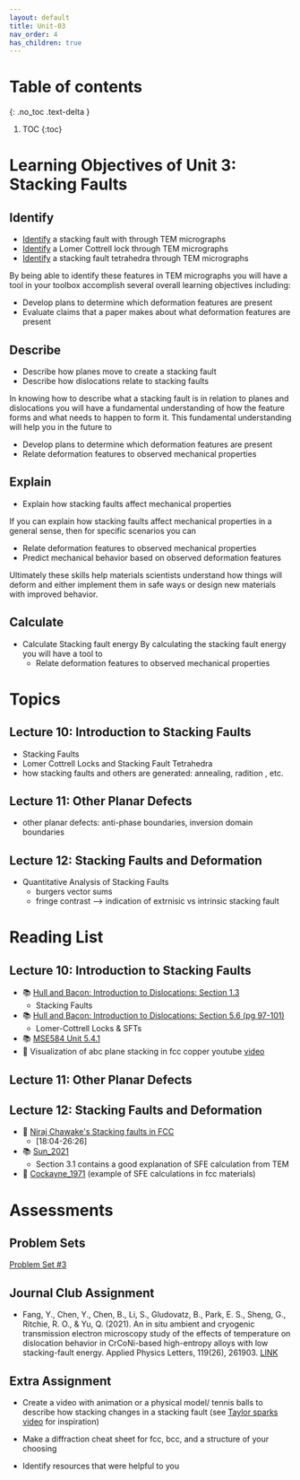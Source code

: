 ```yaml
---
layout: default
title: Unit-03
nav_order: 4
has_children: true
---
```

# Table of contents
{: .no_toc .text-delta }
1. TOC
{:toc}
# Learning Objectives of Unit 3: Stacking Faults

## Identify
- <u>Identify</u> a stacking fault with through TEM micrographs
- <u>Identify</u> a Lomer Cottrell lock through TEM micrographs
- <u>Identify</u> a stacking fault tetrahedra through TEM micrographs

By being able to identify these features in TEM micrographs you will have a tool in your toolbox accomplish several overall learning objectives including:
  - Develop plans to determine which deformation features are present
  - Evaluate claims that a paper makes about what deformation features are present

## Describe
- Describe how planes move to create a stacking fault
- Describe how dislocations relate to stacking faults

In knowing how to describe what a stacking fault is in relation to planes and dislocations you will have a fundamental understanding of how the feature forms and what needs to happen to form it. This fundamental understanding will help you in the future to

  - Develop plans to determine which deformation features are present
  - Relate deformation features to observed mechanical properties

## Explain
- Explain how stacking faults affect mechanical properties

If you can explain how stacking faults affect mechanical properties in a general sense, then for specific scenarios you can

  - Relate deformation features to observed mechanical properties
  - Predict mechanical behavior based on observed deformation features

Ultimately these skills help materials scientists understand how things will deform and either implement them in safe ways or design new materials with improved behavior.

## Calculate
- Calculate Stacking fault energy
By calculating the stacking fault energy you will have a tool to 
  - Relate deformation features to observed mechanical properties


# Topics
## Lecture 10: Introduction to Stacking Faults
- Stacking Faults
- Lomer Cottrell Locks and Stacking Fault Tetrahedra
- how stacking faults and others are generated: annealing, radition , etc. 

## Lecture 11: Other Planar Defects
- other planar defects: anti-phase boundaries, inversion domain boundaries

## Lecture 12: Stacking Faults and Deformation
- Quantitative Analysis of Stacking Faults
  - burgers vector sums
  - fringe contrast --> indication of extrnisic vs intrinsic stacking fault

# Reading List

## Lecture 10: Introduction to Stacking Faults
- 📚 [Hull and Bacon: Introduction to Dislocations: Section 1.3](https://www.sciencedirect.com/book/9780080966724/introduction-to-dislocations)
  - Stacking Faults
- 📚 [Hull and Bacon: Introduction to Dislocations: Section 5.6 (pg 97-101)](https://www.sciencedirect.com/book/9780080966724/introduction-to-dislocations)
  - Lomer-Cottrell Locks & SFTs
- 📚 [MSE584 Unit 5.4.1](https://dtrinkle.matse.illinois.edu/MatSE584/kap_5/backbone/r5_4_1.html)
- 🎥 Visualization of abc plane stacking in fcc copper youtube [video](https://www.youtube.com/watch?v=anBOxrbTDrI)
## Lecture 11: Other Planar Defects


## Lecture 12: Stacking Faults and Deformation
- 🎥 [Niraj Chawake's Stacking faults in FCC](https://www.youtube.com/watch?v=yRRoI9tgET8&t=1361s)
  - [18:04-26:26]
- 📚 [Sun_2021](https://doi.org/10.1080/14786437108217419)
  - Section 3.1 contains a good explanation of SFE calculation from TEM
- 📄 [Cockayne_1971](https://doi.org/10.1080/14786437108217419) (example of SFE calculations in fcc materials)

# Assessments

## Problem Sets
[Problem Set #3](PS3_questions.html)

## Journal Club Assignment
- Fang, Y., Chen, Y., Chen, B., Li, S., Gludovatz, B., Park, E. S., Sheng, G., Ritchie, R. O., & Yu, Q. (2021). An in situ ambient and cryogenic transmission electron microscopy study of the effects of temperature on dislocation behavior in CrCoNi-based high-entropy alloys with low stacking-fault energy. Applied Physics Letters, 119(26), 261903. [LINK](https://pubs.aip.org/aip/apl/article/119/26/261903/1023045)

## Extra Assignment
-	Create a video with animation or a physical model/ tennis balls to describe how stacking changes in a stacking fault (see [Taylor sparks video](https://www.youtube.com/watch?v=ku6u7yqNwAc&pp=ygUcdGF5bG9yIHNwYXJrcyBzdGFja2luZyBmYXVsdA%3D%3D) for inspiration)

-  Make a diffraction cheat sheet for fcc, bcc, and a structure of your choosing

- Identify resources that were helpful to you




